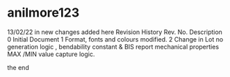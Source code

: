 # anilmore123
13/02/22 in new changes added here
Revision History
Rev. No.	Description
0	Initial Document
1	Format, fonts and colours modified.
2	Change in Lot no generation logic , bendability constant & BIS report mechanical properties MAX /MIN value capture logic.
	
the end
